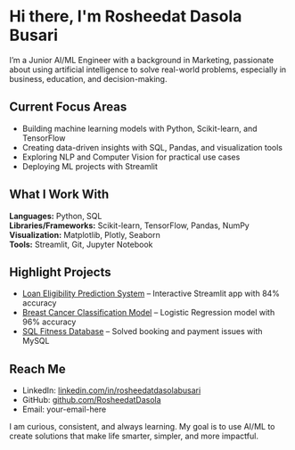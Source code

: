 # Hi there, I'm Rosheedat Dasola Busari

I’m a Junior AI/ML Engineer with a background in Marketing, passionate about using artificial intelligence to solve real-world problems, especially in business, education, and decision-making.

## Current Focus Areas
- Building machine learning models with Python, Scikit-learn, and TensorFlow  
- Creating data-driven insights with SQL, Pandas, and visualization tools  
- Exploring NLP and Computer Vision for practical use cases  
- Deploying ML projects with Streamlit  

## What I Work With
**Languages:** Python, SQL  
**Libraries/Frameworks:** Scikit-learn, TensorFlow, Pandas, NumPy  
**Visualization:** Matplotlib, Plotly, Seaborn  
**Tools:** Streamlit, Git, Jupyter Notebook  

## Highlight Projects
- [Loan Eligibility Prediction System](https://github.com/RosheedatDasola/Loan-Prediction) – Interactive Streamlit app with 84% accuracy  
- [Breast Cancer Classification Model](https://github.com/RosheedatDasola/Breast-Cancer-Model) – Logistic Regression model with 96% accuracy  
- [SQL Fitness Database](https://github.com/RosheedatDasola/SQL-Fitness-Database) – Solved booking and payment issues with MySQL  

## Reach Me
- LinkedIn: [linkedin.com/in/rosheedatdasolabusari](https://linkedin.com/in/rosheedatdasolabusari)  
- GitHub: [github.com/RosheedatDasola](https://github.com/RosheedatDasola)  
- Email: your-email-here  

I am curious, consistent, and always learning. My goal is to use AI/ML to create solutions that make life smarter, simpler, and more impactful.


<!--
**RosheedatDasola/RosheedatDasola** is a ✨ _special_ ✨ repository because its `README.md` (this file) appears on your GitHub profile.

Here are some ideas to get you started:

- 🔭 I’m currently working on ...
- 🌱 I’m currently learning ...
- 👯 I’m looking to collaborate on ...
- 🤔 I’m looking for help with ...
- 💬 Ask me about ...
- 📫 How to reach me: ...
- 😄 Pronouns: ...
- ⚡ Fun fact: ...
-->
